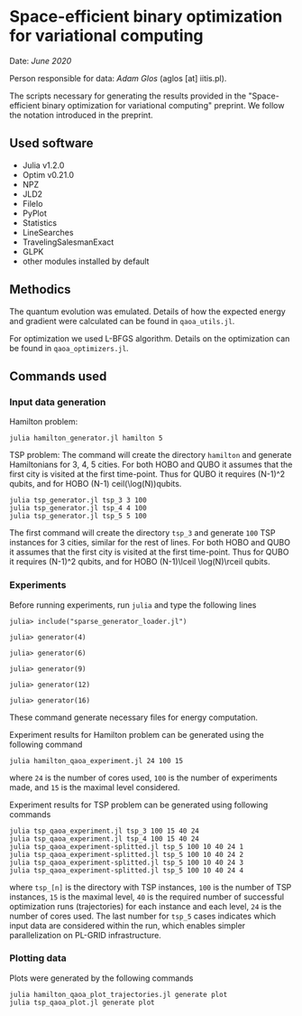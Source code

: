# Space-efficient binary optimization for variational computing

Date: *June 2020*

Person responsible for data: *Adam Glos* (aglos [at] iitis.pl).


The scripts necessary for generating the results provided in the "Space-efficient binary optimization for variational computing" preprint. We follow the notation introduced in the preprint.


## Used software
* Julia v1.2.0
* Optim v0.21.0
* NPZ
* JLD2
* FileIo
* PyPlot
* Statistics
* LineSearches
* TravelingSalesmanExact
* GLPK
* other modules installed by default

## Methodics

The quantum evolution was emulated. Details of how the expected energy and gradient were calculated can be found in `qaoa_utils.jl`.

For optimization we used L-BFGS algorithm. Details on the optimization can be found in `qaoa_optimizers.jl`.

## Commands used

### Input data generation
Hamilton problem:
```
julia hamilton_generator.jl hamilton 5
```

TSP problem:
The command will create the directory `hamilton` and generate Hamiltonians for 3, 4, 5 cities. For both HOBO and QUBO it assumes that the first city is visited at the first time-point. Thus for QUBO it requires (N-1)^2 qubits, and for HOBO (N-1) ceil(\log(N))qubits.
```
julia tsp_generator.jl tsp_3 3 100
julia tsp_generator.jl tsp_4 4 100
julia tsp_generator.jl tsp_5 5 100
```
The first command will create the directory `tsp_3` and generate `100` TSP instances for 3 cities, similar for the rest of lines. For both HOBO and QUBO it assumes that the first city is visited at the first time-point. Thus for QUBO it requires (N-1)^2 qubits, and for HOBO (N-1)\lceil \log(N)\rceil qubits.

### Experiments

Before running experiments, run `julia` and type the following lines
```
julia> include("sparse_generator_loader.jl")

julia> generator(4)

julia> generator(6)

julia> generator(9)

julia> generator(12)

julia> generator(16)

```
These command generate necessary files for energy computation.

Experiment results for Hamilton problem can be generated using the following command
```
julia hamilton_qaoa_experiment.jl 24 100 15
```
where `24` is the number of cores used, `100` is the number of experiments made, and `15` is the maximal level considered.

Experiment results for TSP problem can be generated using following commands
```
julia tsp_qaoa_experiment.jl tsp_3 100 15 40 24
julia tsp_qaoa_experiment.jl tsp_4 100 15 40 24
julia tsp_qaoa_experiment-splitted.jl tsp_5 100 10 40 24 1
julia tsp_qaoa_experiment-splitted.jl tsp_5 100 10 40 24 2
julia tsp_qaoa_experiment-splitted.jl tsp_5 100 10 40 24 3
julia tsp_qaoa_experiment-splitted.jl tsp_5 100 10 40 24 4
```
where `tsp_[n]` is the directory with TSP instances, `100` is the number of TSP instances, `15` is the maximal level, `40` is the required number of successful optimization runs (trajectories) for each instance and each level, `24` is the number of cores used. The last number for `tsp_5` cases indicates which input data are considered within the run, which enables simpler parallelization on PL-GRID infrastructure.

### Plotting data

Plots were generated by the following commands
```
julia hamilton_qaoa_plot_trajectories.jl generate plot
julia tsp_qaoa_plot.jl generate plot

```
